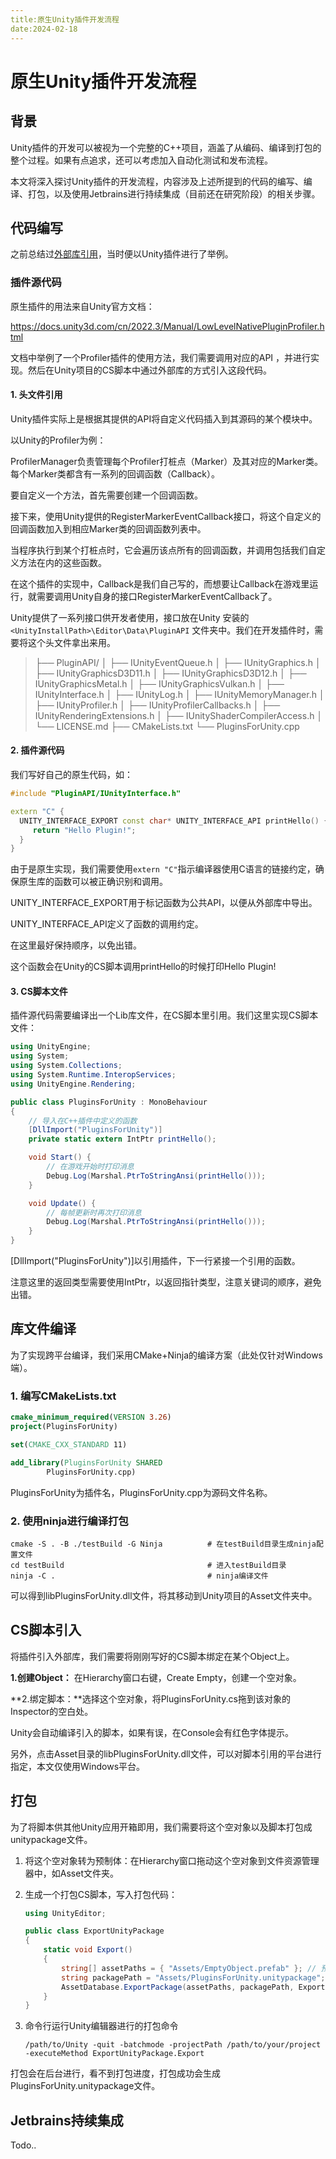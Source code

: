 ```yaml
---
title:原生Unity插件开发流程
date:2024-02-18
---
```


# 原生Unity插件开发流程

## 背景

Unity插件的开发可以被视为一个完整的C++项目，涵盖了从编码、编译到打包的整个过程。如果有点追求，还可以考虑加入自动化测试和发布流程。

本文将深入探讨Unity插件的开发流程，内容涉及上述所提到的代码的编写、编译、打包，以及使用Jetbrains进行持续集成（目前还在研究阶段）的相关步骤。

## 代码编写

之前总结过[外部库引用](https://harrysunv9x.github.io/blog/5aSW6YOo5bqT5byV55So)，当时便以Unity插件进行了举例。

### 插件源代码

原生插件的用法来自Unity官方文档：

https://docs.unity3d.com/cn/2022.3/Manual/LowLevelNativePluginProfiler.html

文档中举例了一个Profiler插件的使用方法，我们需要调用对应的API ，并进行实现。然后在Unity项目的CS脚本中通过外部库的方式引入这段代码。

#### 1. 头文件引用

Unity插件实际上是根据其提供的API将自定义代码插入到其源码的某个模块中。

以Unity的Profiler为例：

ProfilerManager负责管理每个Profiler打桩点（Marker）及其对应的Marker类。每个Marker类都含有一系列的回调函数（Callback）。

要自定义一个方法，首先需要创建一个回调函数。

接下来，使用Unity提供的RegisterMarkerEventCallback接口，将这个自定义的回调函数加入到相应Marker类的回调函数列表中。

当程序执行到某个打桩点时，它会遍历该点所有的回调函数，并调用包括我们自定义方法在内的这些函数。

在这个插件的实现中，Callback是我们自己写的，而想要让Callback在游戏里运行，就需要调用Unity自身的接口RegisterMarkerEventCallback了。

Unity提供了一系列接口供开发者使用，接口放在Unity 安装的 `<UnityInstallPath>\Editor\Data\PluginAPI` 文件夹中。我们在开发插件时，需要将这个头文件拿出来用。

> ├── PluginAPI/
> │   ├── IUnityEventQueue.h
> │   ├── IUnityGraphics.h
> │   ├── IUnityGraphicsD3D11.h
> │   ├── IUnityGraphicsD3D12.h
> │   ├── IUnityGraphicsMetal.h
> │   ├── IUnityGraphicsVulkan.h
> │   ├── IUnityInterface.h
> │   ├── IUnityLog.h
> │   ├── IUnityMemoryManager.h
> │   ├── IUnityProfiler.h
> │   ├── IUnityProfilerCallbacks.h
> │   ├── IUnityRenderingExtensions.h
> │   ├── IUnityShaderCompilerAccess.h
> │   └── LICENSE.md
> ├── CMakeLists.txt
> └── PluginsForUnity.cpp

#### 2. 插件源代码

我们写好自己的原生代码，如：

```C++
#include "PluginAPI/IUnityInterface.h"

extern "C" {
  UNITY_INTERFACE_EXPORT const char* UNITY_INTERFACE_API printHello() {
     return "Hello Plugin!";
  }
}
```

由于是原生实现，我们需要使用`extern "C"`指示编译器使用C语言的链接约定，确保原生库的函数可以被正确识别和调用。

UNITY_INTERFACE_EXPORT用于标记函数为公共API，以便从外部库中导出。

UNITY_INTERFACE_API定义了函数的调用约定。

在这里最好保持顺序，以免出错。

这个函数会在Unity的CS脚本调用printHello的时候打印Hello Plugin!

#### 3. CS脚本文件

插件源代码需要编译出一个Lib库文件，在CS脚本里引用。我们这里实现CS脚本文件：

```csharp
using UnityEngine;
using System;
using System.Collections;
using System.Runtime.InteropServices;
using UnityEngine.Rendering;

public class PluginsForUnity : MonoBehaviour
{
    // 导入在C++插件中定义的函数
    [DllImport("PluginsForUnity")]
    private static extern IntPtr printHello();

    void Start() {
        // 在游戏开始时打印消息
        Debug.Log(Marshal.PtrToStringAnsi(printHello()));
    }

    void Update() {
        // 每帧更新时再次打印消息
        Debug.Log(Marshal.PtrToStringAnsi(printHello()));
    }
}
```

[DllImport("PluginsForUnity")]以引用插件，下一行紧接一个引用的函数。

注意这里的返回类型需要使用IntPtr，以返回指针类型，注意关键词的顺序，避免出错。

## 库文件编译

为了实现跨平台编译，我们采用CMake+Ninja的编译方案（此处仅针对Windows端）。

### 1. 编写CMakeLists.txt

```cmake
cmake_minimum_required(VERSION 3.26)
project(PluginsForUnity)

set(CMAKE_CXX_STANDARD 11)

add_library(PluginsForUnity SHARED
        PluginsForUnity.cpp)
```

PluginsForUnity为插件名，PluginsForUnity.cpp为源码文件名称。

### 2. 使用ninja进行编译打包

```shell
cmake -S . -B ./testBuild -G Ninja			# 在testBuild目录生成ninja配置文件
cd testBuild                      			# 进入testBuild目录
ninja -C .                        			# ninja编译文件
```

可以得到libPluginsForUnity.dll文件，将其移动到Unity项目的Asset文件夹中。

## CS脚本引入

将插件引入外部库，我们需要将刚刚写好的CS脚本绑定在某个Object上。

**1.创建Object：** 在Hierarchy窗口右键，Create Empty，创建一个空对象。

**2.绑定脚本：**选择这个空对象，将PluginsForUnity.cs拖到该对象的Inspector的空白处。

Unity会自动编译引入的脚本，如果有误，在Console会有红色字体提示。

另外，点击Asset目录的libPluginsForUnity.dll文件，可以对脚本引用的平台进行指定，本文仅使用Windows平台。

## 打包

为了将脚本供其他Unity应用开箱即用，我们需要将这个空对象以及脚本打包成unitypackage文件。

1. 将这个空对象转为预制体：在Hierarchy窗口拖动这个空对象到文件资源管理器中，如Asset文件夹。

2. 生成一个打包CS脚本，写入打包代码：

   ```csharp
   using UnityEditor;
   
   public class ExportUnityPackage
   {
       static void Export()
       {
           string[] assetPaths = { "Assets/EmptyObject.prefab" }; // 预制体的路径
           string packagePath = "Assets/PluginsForUnity.unitypackage"; // 生成的包的路径和文件名
           AssetDatabase.ExportPackage(assetPaths, packagePath, ExportPackageOptions.Recurse);
       }
   }
   ```

3. 命令行运行Unity编辑器进行的打包命令

   ```shell
   /path/to/Unity -quit -batchmode -projectPath /path/to/your/project -executeMethod ExportUnityPackage.Export
   ```

​	打包会在后台进行，看不到打包进度，打包成功会生成PluginsForUnity.unitypackage文件。

## Jetbrains持续集成

Todo..
